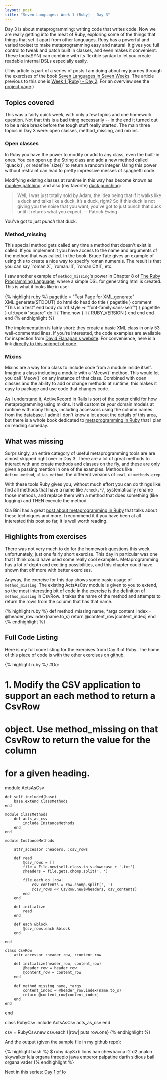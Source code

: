 ```yaml
---
layout: post
title: "Seven Languages: Week 1 (Ruby) - Day 3"
---
```


Day 3 is about metaprogramming: writing code that writes code. Now we are really
getting into the meat of Ruby, exploring some of the things that things that set
it apart from other languages.  Ruby has a powerful and varied toolset to make
metaprogramming easy and natural.  It gives you full control to tweak and patch
built in classes, and even makes it convenient. These tools(SYN) can combine
with its flexible syntax to let you create readable internal DSLs especially
easily.

<div class="interjection"><p>
(This article is part of a series of posts I am doing about my journey through the exercises of the book <a href="http://pragprog.com/book/btlang/seven-languages-in-seven-weeks">Seven Languages In Seven Weeks</a>. The article previous to this one is <a href="/blog/2011/12/04/seven-languages-week-1-day-2/">Week 1 (Ruby) - Day 2</a>. For an overview see the <a href="/projects/seven-languages-in-seven-weeks/">project page</a>.)
</p></div>

Topics covered
---

This was a fairly quick week, with only a few topics and one homework question.
Not that this is a bad thing necessarily -- in the end it turned out to be a nice break
before the tough stuff really started. The main three topics in Day 3 were:
open classes, method\_missing, and mixins.

<h3>Open classes</h3>
In Ruby you have the power to modify or add to any class, even the built-in
ones. You can open up the String class and add a new method called `quack()`, or
redefine `size()` to return a random integer.  Using this power without
restraint can lead to pretty impressive messes of spaghetti code.  

Modifying existing classes at runtime in this way has become known as [monkey patching](http://en.wikipedia.org/wiki/Monkey_patch), and also (my favorite) [duck punching](http://www.ericdelabar.com/2008/05/metaprogramming-javascript.html):

> Well, I was just totally sold by Adam, the idea being that if it walks like a
> duck and talks like a duck, it’s a duck, right? So if this duck is not giving
> you the noise that you want, you’ve got to just punch that duck until it returns
> what you expect.
> -- Patrick Ewing

You've got to just *punch* that duck.

<h3>Method_missing</h3>
This special method gets called any time a method that doesn't exist is called.
If you implement it you have access to the name and arguments of the method that
was called. In the book, Bruce Tate gives an example of using this to create a
nice way to specify roman numerals. The result is that you can say `roman.X`,
`roman.III`, `roman.CXII`, etc.

I saw another example of `method_missing`'s power in Chapter 8 of
[The Ruby Programming Language](http://shop.oreilly.com/product/9780596516178.do),
where a simple DSL for generating html is created. This is what it looks like in
use:

{% highlight ruby %}
pagetitle = "Test Page for XML.generate"
XML.generate(STDOUT) do
  html do
    head do
      title { pagetitle }
      comment "This is a test"
    end
    body do
      h1(:style => "font-family:sans-serif") { pagetitle }
      ul :type=>"square" do
        li { Time.now }
        li { RUBY_VERSION }
      end
    end
  end
end
{% endhighlight %}

The implementation is fairly short: they create a basic XML class in only 53
well-commented lines. If you're interested, the code examples are available for
inspection from 
[David Flanagan's website](http://www.davidflanagan.com/rpl/). For convenience, 
here is a link [directly to this snippet of code](/RPL_XML.txt).

<h3>Mixins</h3>
Mixins are a way for a class to include code from a module inside itself.
Imagine a class including a module with a `Meow()` method. This would let you
call `Meow()` on any instance of that class. Combined with open classes and the
ability to add or change methods at runtime, this makes it easy to package and
use code that changes code. 

As I understand it, ActiveRecord in Rails is sort of the poster child for how
metaprogramming using mixins. It will customize your domain models at runtime
with many things, including  accessors using the column names from the database.
I admit I don't know a lot about the details of this area, but there is a whole
book dedicated to 
[metaprogramming in Ruby](http://pragprog.com/book/ppmetr/metaprogramming-ruby) 
that I plan on reading someday.

What was missing
---
Surprisingly, an entire category of useful metaprogramming tools are are almost
skipped right over in Day 3. There are a lot of great methods to interact with
and create methods and classes on the fly, and these are only given a passing
mention in one of the examples. Methods like `define_method`, `alias_method`,
the different versions of `eval`, or `methods.grep`.

With these tools Ruby gives you, without much effort you can do things like:
find all methods that have a name like `/check.*/`, systematically rename those
methods, and replace them with a method that does something (like logging) and
THEN execute the method.

Ola Bini has a great [post about metaprogramming in Ruby](http://ola-bini.blogspot.com/2006/09/ruby-metaprogramming-techniques.html) that talks about these techniques and more. I recommend it if you have been at all interested this post so far, it is well worth reading.

Highlights from exercises
---
There was not very much to do for the homework questions this week,
unfortunately, just one fairly short exercise. This day in particular was one
that I think could have used some really cool examples. Metaprogramming has a
lot of depth and exciting possibilities, and this chapter could have shown
that off more with better exercises.

Anyway, the exercise for this day shows some basic usage of `method_missing`. The existing
ActsAsCsv module is given to you to extend, so the most interesting bit of code
in the exercise is the definition of `method_missing` in CsvRow. It takes the
name of the method and attempts to return the rows from the column that has that name.

{% highlight ruby %}
def method_missing name, *args
    content_index = @header_row.index(name.to_s)
    return @content_row[content_index]
end
{% endhighlight %}

Full Code Listing
---
Here is my full code listing for the exercises from Day 3 of Ruby. The home of this piece of code is with the other exercises [on github](https://github.com/nickknw/seven-languages-in-seven-weeks/blob/master/week-1-ruby/day3.rb).  

{% highlight ruby %}
#Do:
# 1. Modify the CSV application to support an each method to return a CsvRow
# object. Use method_missing on that CsvRow to return the value for the column
# for a given heading.

module ActsAsCsv

    def self.included(base)
        base.extend ClassMethods
    end

    module ClassMethods
        def acts_as_csv
            include InstanceMethods
        end
    end

    module InstanceMethods

        attr_accessor :headers, :csv_rows

        def read
            @csv_rows = []
            file = File.new(self.class.to_s.downcase + '.txt')
            @headers = file.gets.chomp.split(', ')

            file.each do |row|
                csv_contents = row.chomp.split(', ')
                @csv_rows << CsvRow.new(@headers, csv_contents)
            end
        end

        def initialize
            read
        end

        def each &block
            @csv_rows.each &block
        end

    end

    class CsvRow
        attr_accessor :header_row, :content_row

        def initialize(header_row, content_row)
            @header_row = header_row
            @content_row = content_row
        end

        def method_missing name, *args
            content_index = @header_row.index(name.to_s)
            return @content_row[content_index]
        end
    end
end

class RubyCsv 
    include ActsAsCsv
    acts_as_csv
end

csv = RubyCsv.new
csv.each {|row| puts row.one}
{% endhighlight %}

And the output (given the sample file in my github repo):

{% highlight bash %}
$ ruby day3.rb
lions
han
chewbacca
r2 d2
anakin skywalker
leia organa
threepio
jawa
emperor palpatine
darth sidious
bail organa
vader
{% endhighlight %}

Next in this series: [Day 1 of Io](/blog/2011/12/18/seven-languages-week-2-day-1/)
